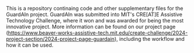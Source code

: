 This is a repository continaing code and other supplementary files for the GuardAIn project. GuardAIn was submitted into MIT's CRE[AT]E Assistive Technology Challenge, where it won and was awarded for being the most innovative project. 
More information can be found on our project page (https://www.beaver-works-assistive-tech.mit.edu/create-challenge/2024-project-section/2024-project-page-guardain), including the workflow and how it can be used.
